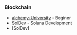### Blockchain

* [alchemy-University](https://www.alchemy.com/university) - Beginer
* [SolDev](https://www.soldev.app) - Solana Development
* [SolDev]
